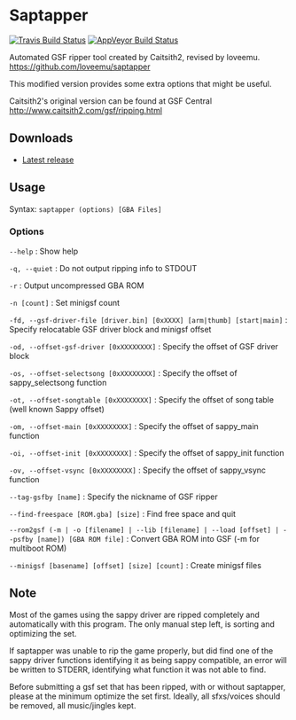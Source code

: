 Saptapper
=========
[![Travis Build Status](https://travis-ci.org/loveemu/saptapper.svg?branch=master)](https://travis-ci.org/loveemu/saptapper) [![AppVeyor Build Status](https://ci.appveyor.com/api/projects/status/8gdychs5ftgijyui/branch/master?svg=true)](https://ci.appveyor.com/project/loveemu/saptapper/branch/master)

Automated GSF ripper tool created by Caitsith2, revised by loveemu.
<https://github.com/loveemu/saptapper>

This modified version provides some extra options that might be useful.

Caitsith2's original version can be found at GSF Central
<http://www.caitsith2.com/gsf/ripping.html>

Downloads
---------

- [Latest release](https://github.com/loveemu/saptapper/releases/latest)

Usage
-----

Syntax: `saptapper (options) [GBA Files]`

### Options

`--help`
  : Show help

`-q, --quiet`
  : Do not output ripping info to STDOUT

`-r`
  : Output uncompressed GBA ROM

`-n [count]`
  : Set minigsf count

`-fd, --gsf-driver-file [driver.bin] [0xXXXX] [arm|thumb] [start|main]`
  : Specify relocatable GSF driver block and minigsf offset

`-od, --offset-gsf-driver [0xXXXXXXXX]`
  : Specify the offset of GSF driver block

`-os, --offset-selectsong [0xXXXXXXXX]`
  : Specify the offset of sappy_selectsong function

`-ot, --offset-songtable [0xXXXXXXXX]`
  : Specify the offset of song table (well known Sappy offset)

`-om, --offset-main [0xXXXXXXXX]`
  : Specify the offset of sappy_main function

`-oi, --offset-init [0xXXXXXXXX]`
  : Specify the offset of sappy_init function

`-ov, --offset-vsync [0xXXXXXXXX]`
  : Specify the offset of sappy_vsync function

`--tag-gsfby [name]`
  : Specify the nickname of GSF ripper

`--find-freespace [ROM.gba] [size]`
  : Find free space and quit

`--rom2gsf (-m | -o [filename] | --lib [filename] | --load [offset] | --psfby [name]) [GBA ROM file]`
  : Convert GBA ROM into GSF (-m for multiboot ROM)

`--minigsf [basename] [offset] [size] [count]`
  : Create minigsf files

Note
----

Most of the games using the sappy driver are ripped completely and automatically with
this program. The only manual step left, is sorting and optimizing the set.

If saptapper was unable to rip the game properly, but did find one of the sappy driver
functions identifying it as being sappy compatible, an error will be written to STDERR,
identifying what function it was not able to find.

Before submitting a gsf set that has been ripped, with or without saptapper, please at the 
minimum optimize the set first.  Ideally, all sfxs/voices should be removed, all 
music/jingles kept.
